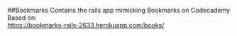 ##Bookmarks
Contains the rails app mimicking Bookmarks on Codecademy</br>
Based on:</br>
https://bookmarks-rails-2633.herokuapp.com/books/</br>